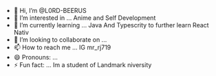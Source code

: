 - 👋 Hi, I’m @L0RD-BEERUS
- 👀 I’m interested in ... Anime and Self Development
- 🌱 I’m currently learning ... Java And Typescrity to further learn React Nativ
- 💞️ I’m looking to collaborate on ...
- 📫 How to reach me ... IG mr_rj719
- 😄 Pronouns: ...
- ⚡ Fun fact: ... Im a student of Landmark niversity

<!---
L0RD-BEERUS/L0RD-BEERUS is a ✨ special ✨ repository because its `README.md` (this file) appears on your GitHub profile.
You can click the Preview link to take a look at your changes.
--->
